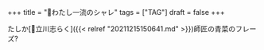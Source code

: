 +++
title = "🔖わたし一流のシャレ"
tags = ["TAG"]
draft = false
+++

たしか[👨立川志らく]({{< relref "20211215150641.md" >}})師匠の青菜のフレーズ?
